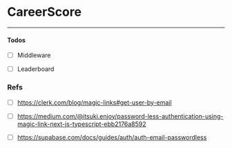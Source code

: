 
# CareerScore 
___

#### Todos 
- [ ] Middleware
- [ ] Leaderboard 


### Refs
- [ ] https://clerk.com/blog/magic-links#get-user-by-email
- [ ] https://medium.com/@itsuki.enjoy/password-less-authentication-using-magic-link-next-js-typescript-ebb2176a8592 
- [ ] https://supabase.com/docs/guides/auth/auth-email-passwordless


